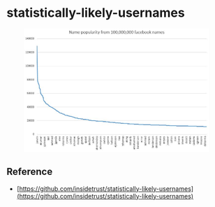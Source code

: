 # statistically-likely-usernames

<figure><img src="../.gitbook/assets/image (4) (1) (1) (1) (1) (1) (1).png" alt=""><figcaption></figcaption></figure>



## Reference

* [https://github.com/insidetrust/statistically-likely-usernames](https://github.com/insidetrust/statistically-likely-usernames)
